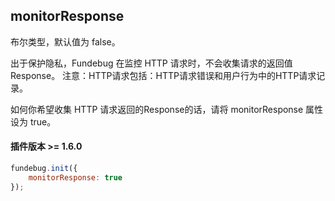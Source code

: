 ## monitorResponse

布尔类型，默认值为 false。

出于保护隐私，Fundebug 在监控 HTTP 请求时，不会收集请求的返回值Response。
注意：HTTP请求包括：HTTP请求错误和用户行为中的HTTP请求记录。

如何你希望收集 HTTP 请求返回的Response的话，请将 monitorResponse 属性设为 true。

#### 插件版本 >= 1.6.0

```js
fundebug.init({
    monitorResponse: true
});
```
